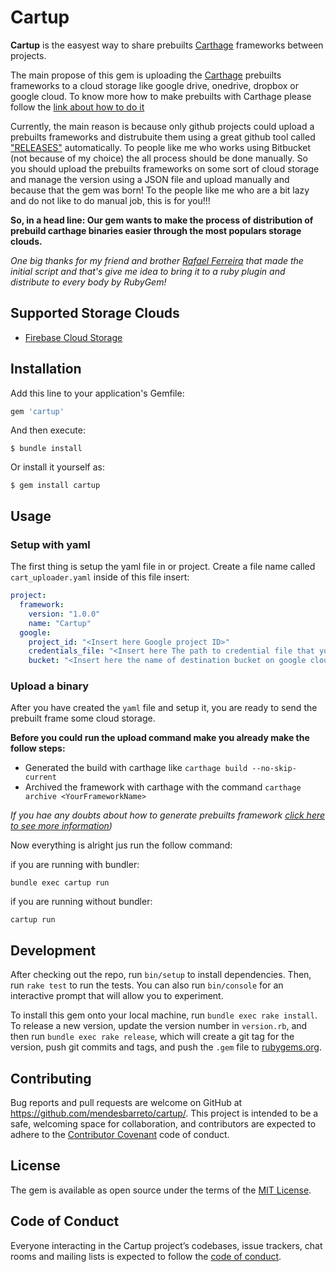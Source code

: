# Cartup


**Cartup** is the easyest way to share prebuilts [Carthage](https://github.com/Carthage/Carthage) frameworks between projects.

The main propose of this gem is uploading the [Carthage](https://github.com/Carthage/Carthage) prebuilts frameworks to a cloud 
storage like google drive, onedrive, dropbox or google cloud. To know more how to make prebuilts with Carthage please follow 
the [link about how to do it](https://github.com/Carthage/Carthage#archive-prebuilt-frameworks-into-one-zip-file) 


Currently, the main reason is because only github projects could upload a prebuilts frameworks and distrubuite
them using a great github tool called ["RELEASES"](https://help.github.com/articles/creating-releases/) automatically. 
To people like me who works using Bitbucket (not because of my choice) the all process should be done manually. So you should
upload the prebuilts frameworks on some sort of cloud storage and manage the version using a JSON file and upload 
manually and because that the gem was born! To the people like me who are a bit lazy and do not like to do manual job, 
this is for you!!! 

**So, in a head line: Our gem wants to make the process of distribution of prebuild carthage binaries easier through the 
most populars storage clouds.**

*One big thanks for my friend and brother [Rafael Ferreira](https://github.com/RafaelPlantard) that made the initial
script and that's give me idea to bring it to a ruby plugin and distribute to every body by RubyGem!* 

## Supported Storage Clouds
* [Firebase Cloud Storage](https://firebase.google.com/docs/storage/?gclid=Cj0KCQiAzfrTBRC_ARIsAJ5ps0uB9qOHR9kDhzlqReNfQlhrRJH7gWwHRCbl-XQRIJEvt9jN6ROPdxQaAohIEALw_wcB)

## Installation

Add this line to your application's Gemfile:

```ruby
gem 'cartup'
```

And then execute:

    $ bundle install

Or install it yourself as:

    $ gem install cartup

## Usage

### Setup with yaml

The first thing is setup the yaml file in or project. 
Create a file name called ```cart_uploader.yaml``` inside of this file insert:

```yaml
project:
  framework:
    version: "1.0.0"
    name: "Cartup"
  google:
    project_id: "<Insert here Google project ID>"
    credentials_file: "<Insert here The path to credential file that you download from firebase>"
    bucket: "<Insert here the name of destination bucket on google cloud>"
```
### Upload a binary

After you have created the ````yaml```` file and setup it, you are ready to send the prebuilt frame
some cloud storage.

**Before you could run the upload command make you already make the follow steps:** 
* Generated the build with carthage like ```carthage build --no-skip-current```
* Archived the framework with carthage with the command ```carthage archive <YourFrameworkName>```

*If you hae any doubts about how to generate prebuilts framework [click here to see more information](https://github.com/Carthage/Carthage#archive-prebuilt-frameworks-into-one-zip-file))*

Now everything is alright jus run the follow command:  

if you are running with bundler:
```
bundle exec cartup run
```

if you are running without bundler:
```
cartup run
```

## Development

After checking out the repo, run `bin/setup` to install dependencies. Then, run `rake test` to run the tests. You can also run `bin/console` for an interactive prompt that will allow you to experiment.

To install this gem onto your local machine, run `bundle exec rake install`. To release a new version, update the version number in `version.rb`, and then run `bundle exec rake release`, which will create a git tag for the version, push git commits and tags, and push the `.gem` file to [rubygems.org](https://rubygems.org).

## Contributing

Bug reports and pull requests are welcome on GitHub at https://github.com/mendesbarreto/cartup/. This project is intended to be a safe, welcoming space for collaboration, and contributors are expected to adhere to the [Contributor Covenant](http://contributor-covenant.org) code of conduct.

## License

The gem is available as open source under the terms of the [MIT License](https://opensource.org/licenses/MIT).

## Code of Conduct

Everyone interacting in the Cartup project’s codebases, issue trackers, chat rooms and mailing lists is expected to follow the [code of conduct](https://github.com/mendesbarreto/cartup/blob/master/CODE_OF_CONDUCT.md).

